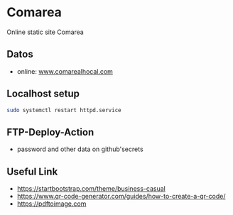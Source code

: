 # Comarea
Online static site Comarea

## Datos
+ online: www.comarealhocal.com

## Localhost setup
```bash
sudo systemctl restart httpd.service
```

## FTP-Deploy-Action
+ password and other data on github'secrets

## Useful Link
+ https://startbootstrap.com/theme/business-casual
+ https://www.qr-code-generator.com/guides/how-to-create-a-qr-code/
+ https://pdftoimage.com